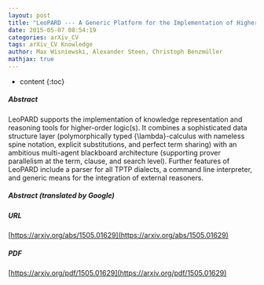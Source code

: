 ```yaml
---
layout: post
title: "LeoPARD --- A Generic Platform for the Implementation of Higher-Order Reasoners"
date: 2015-05-07 08:54:19
categories: arXiv_CV
tags: arXiv_CV Knowledge
author: Max Wisniewski, Alexander Steen, Christoph Benzmüller
mathjax: true
---
```


* content
{:toc}

##### Abstract
LeoPARD supports the implementation of knowledge representation and reasoning tools for higher-order logic(s). It combines a sophisticated data structure layer (polymorphically typed {\lambda}-calculus with nameless spine notation, explicit substitutions, and perfect term sharing) with an ambitious multi-agent blackboard architecture (supporting prover parallelism at the term, clause, and search level). Further features of LeoPARD include a parser for all TPTP dialects, a command line interpreter, and generic means for the integration of external reasoners.

##### Abstract (translated by Google)


##### URL
[https://arxiv.org/abs/1505.01629](https://arxiv.org/abs/1505.01629)

##### PDF
[https://arxiv.org/pdf/1505.01629](https://arxiv.org/pdf/1505.01629)


